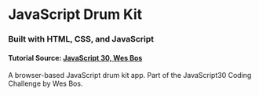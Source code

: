 # JavaScript Drum Kit
### Built with HTML, CSS, and JavaScript
#### Tutorial Source: [JavaScript 30, Wes Bos](https://javascript30.com/)

A browser-based JavaScript drum kit app. Part of the JavaScript30 Coding Challenge by Wes Bos.